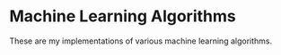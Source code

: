 # Machine Learning Algorithms

These are my implementations of various machine learning algorithms.
